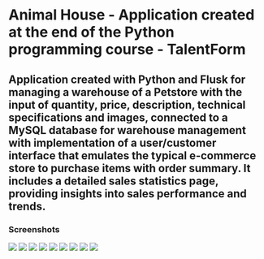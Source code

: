 <h1>Animal House - Application created at the end of the Python programming course - TalentForm</h1>
<h2>Application created with Python and Flusk for managing a warehouse of a Petstore with the input of quantity, price, description, technical specifications and images, connected to a MySQL database for warehouse management with implementation of a user/customer interface that emulates the typical e-commerce store to purchase items with order summary. It includes a detailed sales statistics page, providing insights into sales performance and trends.</h2>

<h3>Screenshots</h3>
<img src="https://github.com/user-attachments/assets/3bebc497-2094-41a4-af5e-11fff3c116fd">
<img src="https://github.com/user-attachments/assets/b09b0495-ded9-497a-8573-279c6165ef44">
<img src="https://github.com/user-attachments/assets/3b66ec31-ee77-484b-ae2b-1e4888d86e83">
<img src="https://github.com/user-attachments/assets/44b3e4c0-bf36-4a06-90e4-f78142cb5704">
<img src="https://github.com/user-attachments/assets/d42ba0b8-c85b-4895-88e6-97ec9c726651">
<img src="https://github.com/user-attachments/assets/8f124dfd-d0b1-4e4d-b42d-5800eaf3c07e">
<img src="https://github.com/user-attachments/assets/1d182137-240d-47f0-a2d2-575ab23db2f3">
<img src="https://github.com/user-attachments/assets/92502150-8bc5-47ed-b5d9-4c8668aa15c0">
<img src="https://github.com/user-attachments/assets/2c66cbe4-e725-4b72-9420-a8c17b28d43d">
